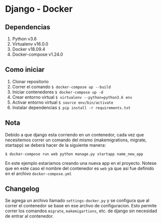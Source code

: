 # Django - Docker
## Dependencias
1. Python v3.6
1. Virtualenv v16.0.0
1. Docker v18.09.4
1. Docker-compose v1.24.0

## Como iniciar
1. Clonar repositorio
1. Correr el comando `$ docker-compose up --build`
1. Iniciar contenedores `$ docker-compose up -d`
1. Crear entorno virtual `$ virtualenv --python=python3.6 env`
1. Activar entorno virtual `$ source env/bin/activate`
1. Instalar dependencias `$ pip install -r requirements.txt`

## Nota
Debido a que django esta corriendo en un contenedor, cada vez que necesitemos correr un comando del mismo (makemigrations, migrate, startapp) se deberá hacer de la siguiente manera:

`$ docker-compose run web python manage.py startapp name_new_app`

En este ejemplo estariamos creando una nueva app en el proyecto. Notese que en este caso el nombre del contenedor es `web` ya que asi fue definido en el archivo `docker-compose.yml`

## Changelog
Se agrega un archivo llamado `settings-docker.py` y se configura que al correr el contenedor se base en ese archvo de configuracion. Esto permite correr los comandos `migrate`, `makemigartions`, etc. de django sin necesidad de entrar al contenedor. 
